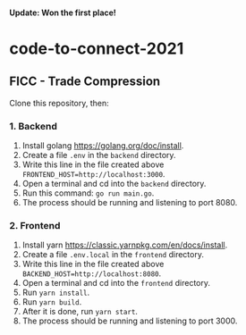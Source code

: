 #### Update: Won the first place!

# code-to-connect-2021
## FICC - Trade Compression

Clone this repository, then:

### 1. Backend
1. Install golang https://golang.org/doc/install.
2. Create a file `.env` in the `backend` directory.
3. Write this line in the file created above `FRONTEND_HOST=http://localhost:3000`.
4. Open a terminal and cd into the `backend` directory.
5. Run this command: `go run main.go`.
6. The process should be running and listening to port 8080.

### 2. Frontend
1. Install yarn https://classic.yarnpkg.com/en/docs/install.
2. Create a file `.env.local` in the `frontend` directory.
3. Write this line in the file created above `BACKEND_HOST=http://localhost:8080`.
4. Open a terminal and cd into the `frontend` directory.
5. Run `yarn install`.
6. Run `yarn build`.
7. After it is done, run `yarn start`.
8. The process should be running and listening to port 3000.
